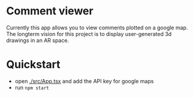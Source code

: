 # Comment viewer

Currently this app allows you to view comments plotted on a google map.
The longterm vision for this project is to display user-generated 3d drawings in an AR space.

# Quickstart
* open [./src/App.tsx](src/App.tsx) and add the API key for google maps
* run `npm start`

